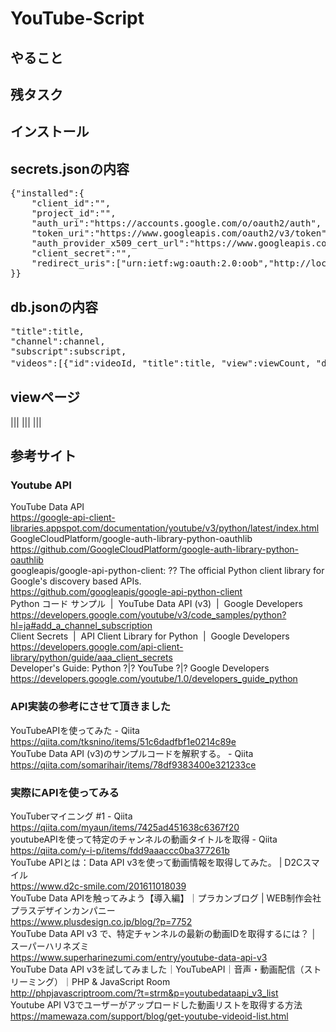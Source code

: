 # YouTube-Script

## やること


## 残タスク


## インストール


## secrets.jsonの内容
<pre>
{"installed":{
	"client_id":"<FILLIN>",
	"project_id":"<FILLIN>",
	"auth_uri":"https://accounts.google.com/o/oauth2/auth",
	"token_uri":"https://www.googleapis.com/oauth2/v3/token",
	"auth_provider_x509_cert_url":"https://www.googleapis.com/oauth2/v1/certs",
	"client_secret":"<FILLIN>",
	"redirect_uris":["urn:ietf:wg:oauth:2.0:oob","http://localhost"]
}}
</pre>


## db.jsonの内容

<pre>
"title":title,
"channel":channel, 
"subscript":subscript,
"videos":[{"id":videoId, "title":title, "view":viewCount, "day":ひづけ},]
</pre>


## viewページ
|||
|||
|||


## 参考サイト

### Youtube API
YouTube Data API</br>
https://google-api-client-libraries.appspot.com/documentation/youtube/v3/python/latest/index.html</br>
GoogleCloudPlatform/google-auth-library-python-oauthlib</br>
https://github.com/GoogleCloudPlatform/google-auth-library-python-oauthlib</br>
googleapis/google-api-python-client: ?? The official Python client library for Google's discovery based APIs.</br>
https://github.com/googleapis/google-api-python-client</br>
Python コード サンプル  |  YouTube Data API (v3)  |  Google Developers</br>
https://developers.google.com/youtube/v3/code_samples/python?hl=ja#add_a_channel_subscription</br>
Client Secrets  |  API Client Library for Python  |  Google Developers</br>
https://developers.google.com/api-client-library/python/guide/aaa_client_secrets</br>
Developer's Guide: Python ?|? YouTube ?|? Google Developers</br>
https://developers.google.com/youtube/1.0/developers_guide_python</br>

### API実装の参考にさせて頂きました
YouTubeAPIを使ってみた - Qiita</br>
https://qiita.com/tksnino/items/51c6dadfbf1e0214c89e</br>
YouTube Data API (v3)のサンプルコードを解釈する。 - Qiita</br>
https://qiita.com/somarihair/items/78df9383400e321233ce</br>

### 実際にAPIを使ってみる
YouTuberマイニング #1 - Qiita</br>
https://qiita.com/myaun/items/7425ad451638c6367f20</br>
youtubeAPIを使って特定のチャンネルの動画タイトルを取得 - Qiita</br>
https://qiita.com/y-i-p/items/fdd9aaaccc0ba377261b</br>
YouTube APIとは：Data API v3を使って動画情報を取得してみた。 | D2Cスマイル</br>
https://www.d2c-smile.com/201611018039</br>
YouTube Data APIを触ってみよう【導入編】｜プラカンブログ | WEB制作会社プラスデザインカンパニー</br>
https://www.plusdesign.co.jp/blog/?p=7752</br>
YouTube Data API v3 で、特定チャンネルの最新の動画IDを取得するには？ │ スーパーハリネズミ</br>
https://www.superharinezumi.com/entry/youtube-data-api-v3</br>
YouTube Data API v3を試してみました｜YouTubeAPI｜音声・動画配信（ストリーミング）｜PHP & JavaScript Room</br>
http://phpjavascriptroom.com/?t=strm&p=youtubedataapi_v3_list</br>
Youtube API V3でユーザーがアップロードした動画リストを取得する方法</br>
https://mamewaza.com/support/blog/get-youtube-videoid-list.html</br>
